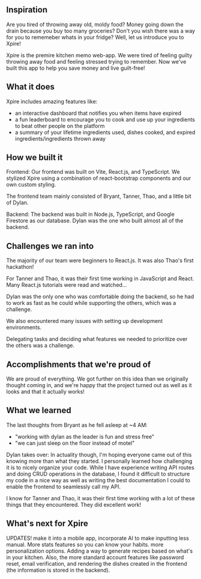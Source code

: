 ## Inspiration
Are you tired of throwing away old, moldy food? Money going down the drain because you buy too many groceries? Don't you wish there was a way for you to rememeber whats in your fridge? Well, let us introduce you to Xpire!

Xpire is the premire kitchen memo web-app. We were tired of feeling guilty throwing away food and feeling stressed trying to remember. Now we've built this app to help you save money and live guilt-free!

## What it does
Xpire includes amazing features like:
- an interactive dashboard that notifies you when items have expired
- a fun leaderboard to encourage you to cook and use up your ingredients to beat other people on the platform
- a summary of your lifetime ingredients used, dishes cooked, and expired ingredients/ingredients thrown away

## How we built it
Frontend:
Our frontend was built on Vite, React.js, and TypeScript. We stylized Xpire using a combination of react-bootstrap components and our own custom styling. 

The frontend team mainly consisted of Bryant, Tanner, Thao, and a little bit of Dylan.

Backend:
The backend was built in Node.js, TypeScript, and Google Firestore as our database. Dylan was the one who built almost all of the backend.

## Challenges we ran into
The majority of our team were beginners to React.js. It was also Thao's first hackathon!

For Tanner and Thao, it was their first time working in JavaScript and React. Many React.js tutorials were read and watched...

Dylan was the only one who was comfortable doing the backend, so he had to work as fast as he could while supporting the others, which was a challenge.

We also encountered many issues with setting up development environments.

Delegating tasks and deciding what features we needed to prioritize over the others was a challenge.

## Accomplishments that we're proud of
We are proud of everything. We got further on this idea than we originally thought coming in, and we're happy that the project turned out as well as it looks and that it actually works!

## What we learned
The last thoughts from Bryant as he fell asleep at ~4 AM:
* "working with dylan as the leader is fun and stress free"
* "we can just sleep on the floor instead of motel"

Dylan takes over:
In actuality though, I'm hoping everyone came out of this knowing more than what they started. I personally learned how challenging it is to nicely organize your code. While I have experience writing API routes and doing CRUD operations in the database, I found it difficult to structure my code in a nice way as well as writing the best documentation I could to enable the frontend to seamlessly call my API. 

I know for Tanner and Thao, it was their first time working with a lot of these things that they encountered. They did excellent work!

## What's next for Xpire
UPDATES! make it into a mobile app, incorporate AI to make inputting less manual. More stats features so you can know your habits. more personalization options. Adding a way to generate recipes based on what's in your kitchen. Also, the more standard account features like password reset, email verification, and rendering the dishes created in the frontend (the information is stored in the backend).